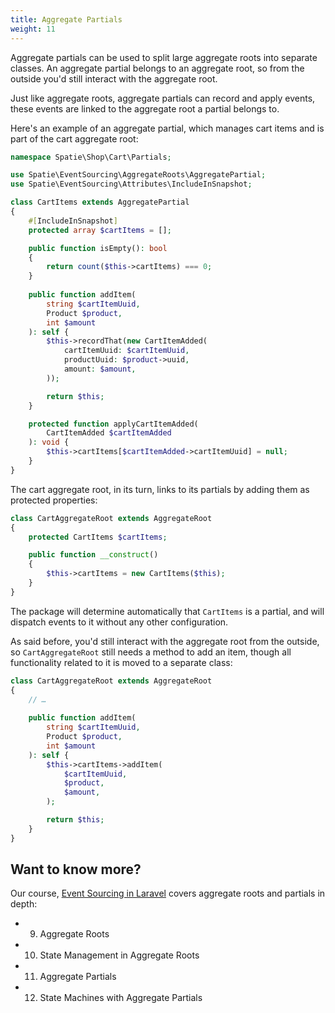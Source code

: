 ```yaml
---
title: Aggregate Partials
weight: 11
---
```


Aggregate partials can be used to split large aggregate roots into separate classes. An aggregate partial belongs to an aggregate root, so from the outside you'd still interact with the aggregate root.

Just like aggregate roots, aggregate partials can record and apply events, these events are linked to the aggregate root a partial belongs to.

Here's an example of an aggregate partial, which manages cart items and is part of the cart aggregate root:

```php
namespace Spatie\Shop\Cart\Partials;

use Spatie\EventSourcing\AggregateRoots\AggregatePartial;
use Spatie\EventSourcing\Attributes\IncludeInSnapshot;

class CartItems extends AggregatePartial
{
    #[IncludeInSnapshot]
    protected array $cartItems = [];

    public function isEmpty(): bool
    {
        return count($this->cartItems) === 0;
    }
    
    public function addItem(
        string $cartItemUuid,
        Product $product,
        int $amount
    ): self {
        $this->recordThat(new CartItemAdded(
            cartItemUuid: $cartItemUuid,
            productUuid: $product->uuid,
            amount: $amount,
        ));

        return $this;
    }

    protected function applyCartItemAdded(
        CartItemAdded $cartItemAdded
    ): void {
        $this->cartItems[$cartItemAdded->cartItemUuid] = null;
    }
}
```

The cart aggregate root, in its turn, links to its partials by adding them as protected properties:

```php
class CartAggregateRoot extends AggregateRoot
{
    protected CartItems $cartItems;

    public function __construct()
    {
        $this->cartItems = new CartItems($this);
    }
}
```

The package will determine automatically that `CartItems` is a partial, and will dispatch events to it without any other configuration.

As said before, you'd still interact with the aggregate root from the outside, so `CartAggregateRoot` still needs a method to add an item, though all functionality related to it is moved to a separate class:

```php
class CartAggregateRoot extends AggregateRoot
{
    // …
    
    public function addItem(
        string $cartItemUuid,
        Product $product,
        int $amount
    ): self {
        $this->cartItems->addItem(
            $cartItemUuid,
            $product,
            $amount,
        );

        return $this;
    }
}
```

## Want to know more?

Our course, [Event Sourcing in Laravel](https://event-sourcing-laravel.com/) covers aggregate roots and partials in depth:

- 9. Aggregate Roots
- 10. State Management in Aggregate Roots
- 11. Aggregate Partials
- 12. State Machines with Aggregate Partials
